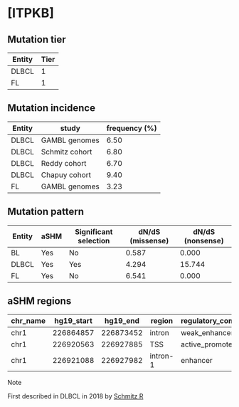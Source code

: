 # [ITPKB]

## Mutation tier

|Entity|Tier|
|------|----|
|DLBCL |1   |
|FL    |1   |

## Mutation incidence

|Entity|study         |frequency (%)|
|------|--------------|-------------|
|DLBCL |GAMBL genomes |6.50         |
|DLBCL |Schmitz cohort|6.80         |
|DLBCL |Reddy cohort  |6.70         |
|DLBCL |Chapuy cohort |9.40         |
|FL    |GAMBL genomes |3.23         |

## Mutation pattern

|Entity|aSHM|Significant selection|dN/dS (missense)|dN/dS (nonsense)|
|------|----|---------------------|----------------|----------------|
|BL    |Yes |No                   |0.587           | 0.000          |
|DLBCL |Yes |Yes                  |4.294           |15.744          |
|FL    |Yes |No                   |6.541           | 0.000          |

## aSHM regions

|chr_name|hg19_start|hg19_end |region  |regulatory_comment|
|--------|----------|---------|--------|------------------|
|chr1    |226864857 |226873452|intron  |weak_enhancer     |
|chr1    |226920563 |226927885|TSS     |active_promoter   |
|chr1    |226921088 |226927982|intron-1|enhancer          |

> [!NOTE]
> First described in DLBCL in 2018 by [Schmitz R](https://pubmed.ncbi.nlm.nih.gov/29641966)